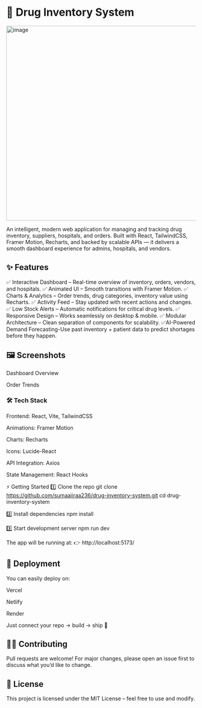 <h1>💊 Drug Inventory System</h1>
<img width="1200" height="516" alt="image" src="https://github.com/user-attachments/assets/e1f23b0e-ca85-45a8-8eef-0f3402c20db4" />

An intelligent, modern web application for managing and tracking drug inventory, suppliers, hospitals, and orders. Built with React, TailwindCSS, Framer Motion, Recharts, and backed by scalable APIs — it delivers a smooth dashboard experience for admins, hospitals, and vendors.

<h2>✨ Features</h2>

✅ Interactive Dashboard – Real-time overview of inventory, orders, vendors, and hospitals.
✅ Animated UI – Smooth transitions with Framer Motion.
✅ Charts & Analytics – Order trends, drug categories, inventory value using Recharts.
✅ Activity Feed – Stay updated with recent actions and changes.
✅ Low Stock Alerts – Automatic notifications for critical drug levels.
✅ Responsive Design – Works seamlessly on desktop & mobile.
✅ Modular Architecture – Clean separation of components for scalability.
✅AI-Powered Demand Forecasting-Use past inventory + patient data to predict shortages before they happen.


<h2>🖼️ Screenshots</h2>
Dashboard Overview

Order Trends

<h3>🛠️ Tech Stack</h3>

Frontend: React, Vite, TailwindCSS

Animations: Framer Motion

Charts: Recharts

Icons: Lucide-React

API Integration: Axios

State Management: React Hooks

⚡ Getting Started
1️⃣ Clone the repo
git clone https://github.com/sumaaiiraa236/drug-inventory-system.git
cd drug-inventory-system

2️⃣ Install dependencies
npm install

3️⃣ Start development server
npm run dev


The app will be running at:
👉 http://localhost:5173/

<h2>🚀 Deployment</h2>

You can easily deploy on:

Vercel

Netlify

Render

Just connect your repo → build → ship 🚢

<h2>🧑‍💻 Contributing</h2>

Pull requests are welcome!
For major changes, please open an issue first to discuss what you’d like to change.

<h2>📜 License</h2>

This project is licensed under the MIT License – feel free to use and modify.
